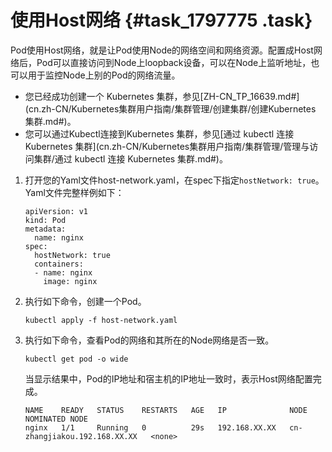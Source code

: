 # 使用Host网络 {#task_1797775 .task}

Pod使用Host网络，就是让Pod使用Node的网络空间和网络资源。配置成Host网络后，Pod可以直接访问到Node上loopback设备，可以在Node上监听地址，也可以用于监控Node上别的Pod的网络流量。

-   您已经成功创建一个 Kubernetes 集群，参见[ZH-CN\_TP\_16639.md\#](cn.zh-CN/Kubernetes集群用户指南/集群管理/创建集群/创建Kubernetes 集群.md#)。
-   您可以通过Kubectl连接到Kubernetes 集群，参见[通过 kubectl 连接 Kubernetes 集群](cn.zh-CN/Kubernetes集群用户指南/集群管理/管理与访问集群/通过 kubectl 连接 Kubernetes 集群.md#)。

1.  打开您的Yaml文件host-network.yaml，在spec下指定`hostNetwork: true`。 Yaml文件完整样例如下：

    ``` {#codeblock_xy1_tp3_jvv}
    apiVersion: v1
    kind: Pod
    metadata:
      name: nginx
    spec:
      hostNetwork: true
      containers:
      - name: nginx
        image: nginx
    ```

2.  执行如下命令，创建一个Pod。 

    ``` {#codeblock_5n2_640_h6l}
    kubectl apply -f host-network.yaml
    ```

3.  执行如下命令，查看Pod的网络和其所在的Node网络是否一致。 

    ``` {#codeblock_4n4_ka7_d1m}
    kubectl get pod -o wide
    ```

    当显示结果中，Pod的IP地址和宿主机的IP地址一致时，表示Host网络配置完成。

    ``` {#codeblock_9mr_ksl_7yn}
    NAME    READY   STATUS    RESTARTS   AGE   IP              NODE                           NOMINATED NODE
    nginx   1/1     Running   0          29s   192.168.XX.XX   cn-zhangjiakou.192.168.XX.XX   <none>
    ```


